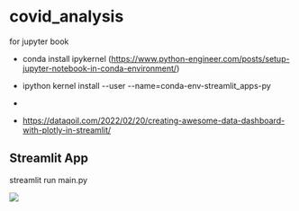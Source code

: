# covid_analysis



for jupyter book

- conda install ipykernel  (https://www.python-engineer.com/posts/setup-jupyter-notebook-in-conda-environment/)
- ipython kernel install --user --name=conda-env-streamlit_apps-py
-


- https://dataqoil.com/2022/02/20/creating-awesome-data-dashboard-with-plotly-in-streamlit/



## Streamlit App

streamlit run main.py

![](https://media.giphy.com/media/AmHDlRuNlQ7oHoAcib/giphy.gif)